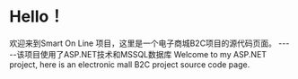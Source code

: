 ﻿# Hello！
欢迎来到Smart On Line 项目，这里是一个电子商城B2C项目的源代码页面。
-----该项目使用了ASP.NET技术和MSSQL数据库
Welcome to my ASP.NET project, here is an electronic mall B2C project source code page.

